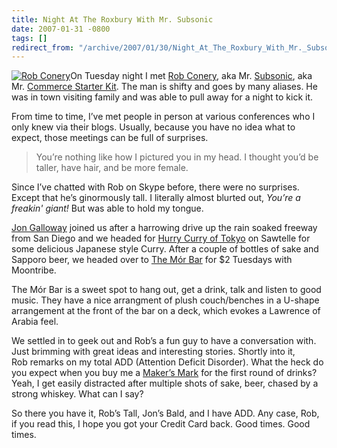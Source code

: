 ```yaml
---
title: Night At The Roxbury With Mr. Subsonic
date: 2007-01-31 -0800
tags: []
redirect_from: "/archive/2007/01/30/Night_At_The_Roxbury_With_Mr._Subsonic.aspx/"
---
```


[![Rob
Conery](https://haacked.com/images/haacked_com/WindowsLiveWriter/MeetingRobConeryakaMr.Subsonic_10C/meandruby_thumb.jpg)](https://haacked.com/images/haacked_com/WindowsLiveWriter/MeetingRobConeryakaMr.Subsonic_10C/meandruby%5B2%5D.jpg)On
Tuesday night I met [Rob
Conery](http://www.wekeroad.com/blogs/ "Rob Conery Ramblings"), aka Mr.
[Subsonic](http://www.codeplex.com/Wiki/View.aspx?ProjectName=actionpack "Subsonic - The Zero Code DAL"),
aka Mr. [Commerce Starter
Kit](http://www.commercestarterkit.org/ "Commerce Starter Kit"). The man
is shifty and goes by many aliases. He was in town visiting family and
was able to pull away for a night to kick it.

From time to time, I’ve met people in person at various conferences who
I only knew via their blogs. Usually, because you have no idea what to
expect, those meetings can be full of surprises.

> You’re nothing like how I pictured you in my head. I thought you’d be
> taller, have hair, and be more female.

Since I’ve chatted with Rob on Skype before, there were no surprises. 
Except that he’s ginormously tall. I literally almost blurted out,
*You’re a freakin' giant!* But was able to hold my tongue.

[Jon Galloway](http://weblogs.asp.net/jgalloway/ "Jon Galloway’s Blog")
joined us after a harrowing drive up the rain soaked freeway from San
Diego and we headed for [Hurry Curry of
Tokyo](http://www.hurrycurryoftokyo.com/ "Hurry Curry") on Sawtelle for
some delicious Japanese style Curry. After a couple of bottles of sake
and Sapporo beer, we headed over to [The Mór
Bar](http://www.themorbar.com/ "The Mor Bar") for \$2 Tuesdays with
Moontribe.

The Mór Bar is a sweet spot to hang out, get a drink, talk and listen to
good music. They have a nice arrangment of plush couch/benches in a
U-shape arrangement at the front of the bar on a deck, which evokes a
Lawrence of Arabia feel.

We settled in to geek out and Rob’s a fun guy to have a conversation
with. Just brimming with great ideas and interesting stories. Shortly
into it, Rob remarks on my total ADD (Attention Deficit Disorder). What
the heck do you expect when you buy me a [Maker’s
Mark](http://www.makersmark.com/AgeCheck.aspx?redir=%2fDefault.aspx "Maker’s Mark")
for the first round of drinks? Yeah, I get easily distracted after
multiple shots of sake, beer, chased by a strong whiskey. What can I
say?

So there you have it, Rob’s Tall, Jon’s Bald, and I have ADD. Any case,
Rob, if you read this, I hope you got your Credit Card back. Good times.
Good times.

